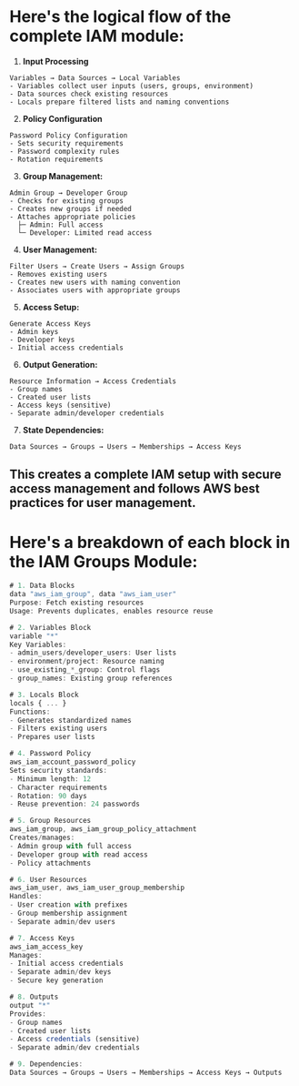 
# Here's the logical flow of the complete IAM module:

1. **Input Processing**

```hcl
Variables → Data Sources → Local Variables
- Variables collect user inputs (users, groups, environment)
- Data sources check existing resources
- Locals prepare filtered lists and naming conventions
```

2. **Policy Configuration**

```hcl
Password Policy Configuration
- Sets security requirements
- Password complexity rules
- Rotation requirements
```

3. **Group Management:**

```hcl
Admin Group → Developer Group
- Checks for existing groups
- Creates new groups if needed
- Attaches appropriate policies
  ├─ Admin: Full access
  └─ Developer: Limited read access
```

4. **User Management:**

```hcl
Filter Users → Create Users → Assign Groups
- Removes existing users
- Creates new users with naming convention
- Associates users with appropriate groups
```

5. **Access Setup:**

```hcl
Generate Access Keys
- Admin keys
- Developer keys
- Initial access credentials
```

6. **Output Generation:**

```hcl
Resource Information → Access Credentials
- Group names
- Created user lists
- Access keys (sensitive)
- Separate admin/developer credentials
```

7. **State Dependencies:**

```hcl
Data Sources → Groups → Users → Memberships → Access Keys
```

This creates a complete IAM setup with secure access management and follows AWS best practices for user management.
---

# **Here's a breakdown of each block in the IAM Groups Module:**

```jsx
# 1. Data Blocks
data "aws_iam_group", data "aws_iam_user"
Purpose: Fetch existing resources
Usage: Prevents duplicates, enables resource reuse

# 2. Variables Block
variable "*"
Key Variables:
- admin_users/developer_users: User lists
- environment/project: Resource naming
- use_existing_*_group: Control flags
- group_names: Existing group references

# 3. Locals Block
locals { ... }
Functions:
- Generates standardized names
- Filters existing users
- Prepares user lists

# 4. Password Policy
aws_iam_account_password_policy
Sets security standards:
- Minimum length: 12
- Character requirements
- Rotation: 90 days
- Reuse prevention: 24 passwords

# 5. Group Resources
aws_iam_group, aws_iam_group_policy_attachment
Creates/manages:
- Admin group with full access
- Developer group with read access
- Policy attachments

# 6. User Resources
aws_iam_user, aws_iam_user_group_membership
Handles:
- User creation with prefixes
- Group membership assignment
- Separate admin/dev users

# 7. Access Keys
aws_iam_access_key
Manages:
- Initial access credentials
- Separate admin/dev keys
- Secure key generation

# 8. Outputs
output "*"
Provides:
- Group names
- Created user lists
- Access credentials (sensitive)
- Separate admin/dev credentials

# 9. Dependencies:
Data Sources → Groups → Users → Memberships → Access Keys → Outputs
```

